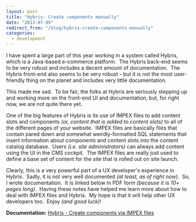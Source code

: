 ```yaml
---
layout: post
title: "Hybris: Create components manually"
date: "2013-07-09"
redirect_from: "/blog/hybris-create-components-manually"
categories:
  - development
---
```


I have spent a large part of this year working in a system called Hybris, which is a Java-based e-commerce platform.  The Hybris back-end seems to be very robust and includes a decent amount of documentation.  The Hybris front-end also seems to be very robust - but it is not the most user-friendly thing on the planet and includes very little documentation.

This made me sad.  To be fair, the folks at Hybris are seriously stepping up and working more on the front-end UI and documentation, but, for right now, we are not quite there yet.

One of the big features of Hybris is its use of IMPEX files to add content slots and components _(or, content that is added to content slots)_ to all of the different pages of your website.  IMPEX files are basically files that contain pared down and somewhat weirdly-formatted SQL statements that insert information about components and content slots into the content catalog database.  Users _(i.e. site administrators)_ can always add content using the UI in the CMS cockpit.  The IMPEX files are really just used to define a base set of content for the site that is rolled out on site launch.

Clearly, this is a very powerful part of a UX developer's experience in Hybris.  Sadly, it is not very well documented _(at least, as of right now)_.  So, I wrote documentation.  It is linked below in PDF form _(because it is 10+ pages long)_.  Having these notes have helped me learn more about how to deal with IMPEX files and Hybris.  My hope is that it will help other UX developers too.  Enjoy _(and good luck)_!

__Documentation:__ [Hybris - Create components via IMPEX files](/blog/docs/Hybris-Create-components-via-IMPEX-files.pdf)
